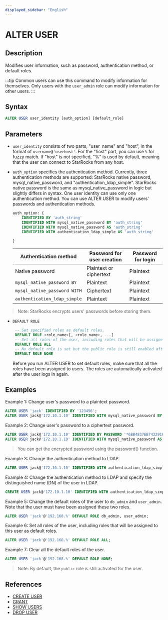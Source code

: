 ```yaml
---
displayed_sidebar: "English"
---
```


# ALTER USER

## Description

Modifies user information, such as password, authentication method, or default roles.

:::tip
Common users can use this command to modify information for themselves. Only users with the `user_admin` role can modify information for other users.
:::

## Syntax

```SQL
ALTER USER user_identity [auth_option] [default_role]
```

## Parameters

- `user_identity` consists of two parts, "user_name" and "host", in the format of `username@'userhost'`.  For the "host" part, you can use `%` for fuzzy match. If "host" is not specified, "%" is used by default, meaning that the user can connect to StarRocks from any host.

- `auth_option` specifies the authentication method. Currently, three authentication methods are supported: StarRocks native password, mysql_native_password, and "authentication_ldap_simple". StarRocks native password is the same as mysql_native_password in logic but slightly differs in syntax. One user identity can use only one authentication method. You can use ALTER USER to modify users' passwords and authentication methods.

    ```SQL
    auth_option: {
        IDENTIFIED BY 'auth_string'
        IDENTIFIED WITH mysql_native_password BY 'auth_string'
        IDENTIFIED WITH mysql_native_password AS 'auth_string'
        IDENTIFIED WITH authentication_ldap_simple AS 'auth_string'
        
    }
    ```

    | **Authentication method**    | **Password for user creation** | **Password for login** |
    | ---------------------------- | ------------------------------ | ---------------------- |
    | Native password              | Plaintext or ciphertext        | Plaintext              |
    | `mysql_native_password BY`   | Plaintext                      | Plaintext              |
    | `mysql_native_password WITH` | Ciphertext                     | Plaintext              |
    | `authentication_ldap_simple` | Plaintext                      | Plaintext              |

> Note: StarRocks encrypts users' passwords before storing them.

- `DEFAULT ROLE`

   ```SQL
    -- Set specified roles as default roles.
    DEFAULT ROLE <role_name>[, <role_name>, ...]
    -- Set all roles of the user, including roles that will be assigned to this user, as default roles. 
    DEFAULT ROLE ALL
    -- No default role is set but the public role is still enabled after a user login. 
    DEFAULT ROLE NONE
    ```

  Before you run ALTER USER to set default roles, make sure that all the roles have been assigned to users. The roles are automatically activated after the user logs in again.

## Examples

Example 1: Change user's password to a plaintext password.

```SQL
ALTER USER 'jack' IDENTIFIED BY '123456';
ALTER USER jack@'172.10.1.10' IDENTIFIED WITH mysql_native_password BY '123456';
```

Example 2: Change user's password to a ciphertext password.

```SQL
ALTER USER jack@'172.10.1.10' IDENTIFIED BY PASSWORD '*6BB4837EB74329105EE4568DDA7DC67ED2CA2AD9';
ALTER USER jack@'172.10.1.10' IDENTIFIED WITH mysql_native_password AS '*6BB4837EB74329105EE4568DDA7DC67ED2CA2AD9';
```

> You can get the encrypted password using the password() function.

Example 3: Change the authentication method to LDAP.

```SQL
ALTER USER jack@'172.10.1.10' IDENTIFIED WITH authentication_ldap_simple;
```

Example 4: Change the authentication method to LDAP and specify the distinguished name (DN) of the user in LDAP.

```SQL
CREATE USER jack@'172.10.1.10' IDENTIFIED WITH authentication_ldap_simple AS 'uid=jack,ou=company,dc=example,dc=com';
```

Example 5: Change the default roles of the user to `db_admin` and `user_admin`. Note that the user must have been assigned these two roles.

```SQL
ALTER USER 'jack'@'192.168.%' DEFAULT ROLE db_admin, user_admin;
```

Example 6: Set all roles of the user, including roles that will be assigned to this user as default roles.

```SQL
ALTER USER 'jack'@'192.168.%' DEFAULT ROLE ALL;
```

Example 7: Clear all the default roles of the user.

```SQL
ALTER USER 'jack'@'192.168.%' DEFAULT ROLE NONE;
```

> Note: By default, the `public` role is still activated for the user.

## References

- [CREATE USER](CREATE_USER.md)
- [GRANT](GRANT.md)
- [SHOW USERS](SHOW_USERS.md)
- [DROP USER](DROP_USER.md)
